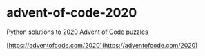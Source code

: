 # advent-of-code-2020
Python solutions to 2020 Advent of Code puzzles

[https://adventofcode.com/2020](https://adventofcode.com/2020)
